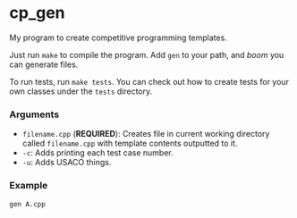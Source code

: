 # cp\_gen

My program to create competitive programming templates.

Just run `make` to compile the program. Add `gen` to your path, and *boom* you can generate files.

To run tests, run `make tests`. You can check out how to create tests for your own classes under the `tests` directory.

### Arguments
* `filename.cpp` (<b>REQUIRED</b>): Creates file in current working directory called `filename.cpp` with template contents outputted to it.
* `-c`: Adds printing each test case number.
* `-u`: Adds USACO things.

### Example

`gen A.cpp`